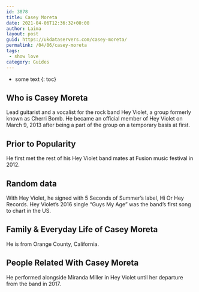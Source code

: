 ```yaml
---
id: 3878
title: Casey Moreta
date: 2021-04-06T12:36:32+00:00
author: Laima
layout: post
guid: https://ukdataservers.com/casey-moreta/
permalink: /04/06/casey-moreta
tags:
 - show love
category: Guides
---
```


* some text
{: toc}


## Who is Casey Moreta
                  
                  
                  
Lead guitarist and a vocalist for the rock band Hey Violet, a group formerly known as Cherri Bomb. He became an official member of Hey Violet on March 9, 2013 after being a part of the group on a temporary basis at first. 
                  
              
            
              
            
                
                
                
## Prior to Popularity
                  
                  
                  
He first met the rest of his Hey Violet band mates at Fusion music festival in 2012. 
                  
              
            
              
            
                
                
                
## Random data
                  
                  
                  
With Hey Violet, he signed with 5 Seconds of Summer&#8217;s label, Hi Or Hey Records. Hey Violet&#8217;s 2016 single &#8220;Guys My Age&#8221; was the band&#8217;s first song to chart in the US. 
                  
              
            
              
            
                
                
                
## Family & Everyday Life of Casey Moreta
                  
                  
                  
He is from Orange County, California.
                  
              
            
              
            
                
                
                
## People Related With Casey Moreta
                  
                  
                  
He performed alongside Miranda Miller in Hey Violet until her departure from the band in 2017.
                  
              
            
              
            
                
              
            
              
              
            
            
              
            
          
          
          